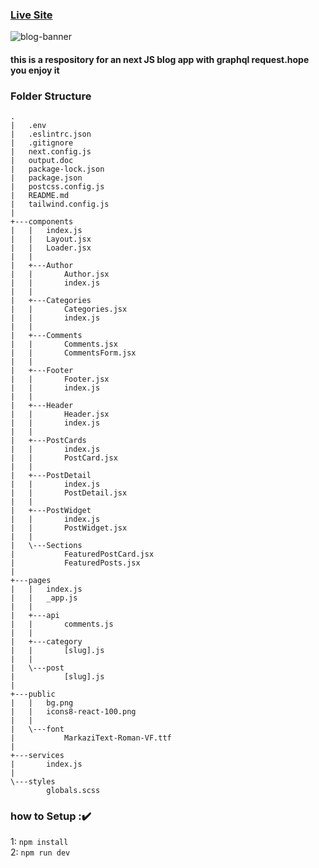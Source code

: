 ### [Live Site](https://blog-enzo8202.vercel.app/)

![blog-banner](https://user-images.githubusercontent.com/91010211/198377891-459d4f53-9f65-47d7-951f-a70d1c76b319.png)

#### this is a respository  for an next JS blog app with graphql request.hope you enjoy it

### Folder Structure
```
.
|   .env
|   .eslintrc.json
|   .gitignore
|   next.config.js
|   output.doc
|   package-lock.json
|   package.json
|   postcss.config.js
|   README.md
|   tailwind.config.js
|   
+---components
|   |   index.js
|   |   Layout.jsx
|   |   Loader.jsx
|   |   
|   +---Author
|   |       Author.jsx
|   |       index.js
|   |       
|   +---Categories
|   |       Categories.jsx
|   |       index.js
|   |       
|   +---Comments
|   |       Comments.jsx
|   |       CommentsForm.jsx
|   |       
|   +---Footer
|   |       Footer.jsx
|   |       index.js
|   |       
|   +---Header
|   |       Header.jsx
|   |       index.js
|   |       
|   +---PostCards
|   |       index.js
|   |       PostCard.jsx
|   |       
|   +---PostDetail
|   |       index.js
|   |       PostDetail.jsx
|   |       
|   +---PostWidget
|   |       index.js
|   |       PostWidget.jsx
|   |       
|   \---Sections
|           FeaturedPostCard.jsx
|           FeaturedPosts.jsx
|           
+---pages
|   |   index.js
|   |   _app.js
|   |   
|   +---api
|   |       comments.js
|   |       
|   +---category
|   |       [slug].js
|   |       
|   \---post
|           [slug].js
|           
+---public
|   |   bg.png
|   |   icons8-react-100.png
|   |   
|   \---font
|           MarkaziText-Roman-VF.ttf
|           
+---services
|       index.js
|       
\---styles
        globals.scss

```

### how to Setup ::heavy_check_mark: <br/>
1: ``npm install``<br/>
2: ``npm run dev``

